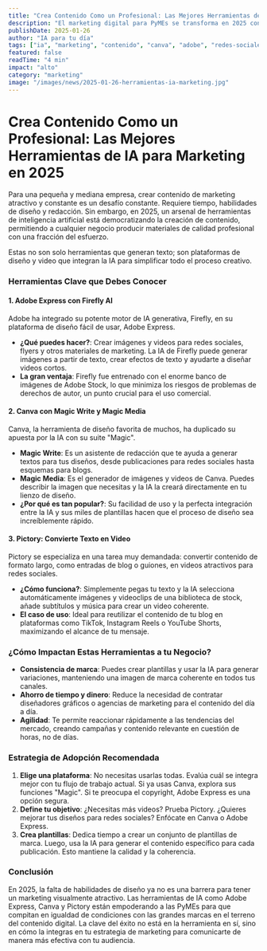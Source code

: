 ```yaml
---
title: "Crea Contenido Como un Profesional: Las Mejores Herramientas de IA para Marketing en 2025"
description: "El marketing digital para PyMEs se transforma en 2025 con herramientas de IA que permiten crear contenido visual y escrito de alta calidad. Descubre las plataformas clave que están nivelando el campo de juego."
publishDate: 2025-01-26
author: "IA para tu día"
tags: ["ia", "marketing", "contenido", "canva", "adobe", "redes-sociales"]
featured: false
readTime: "4 min"
impact: "alto"
category: "marketing"
image: "/images/news/2025-01-26-herramientas-ia-marketing.jpg"
---
```


# Crea Contenido Como un Profesional: Las Mejores Herramientas de IA para Marketing en 2025

Para una pequeña y mediana empresa, crear contenido de marketing atractivo y constante es un desafío constante. Requiere tiempo, habilidades de diseño y redacción. Sin embargo, en 2025, un arsenal de herramientas de inteligencia artificial está democratizando la creación de contenido, permitiendo a cualquier negocio producir materiales de calidad profesional con una fracción del esfuerzo.

Estas no son solo herramientas que generan texto; son plataformas de diseño y video que integran la IA para simplificar todo el proceso creativo.

### Herramientas Clave que Debes Conocer

#### 1. Adobe Express con Firefly AI
Adobe ha integrado su potente motor de IA generativa, Firefly, en su plataforma de diseño fácil de usar, Adobe Express. 

- **¿Qué puedes hacer?**: Crear imágenes y videos para redes sociales, flyers y otros materiales de marketing. La IA de Firefly puede generar imágenes a partir de texto, crear efectos de texto y ayudarte a diseñar videos cortos.
- **La gran ventaja**: Firefly fue entrenado con el enorme banco de imágenes de Adobe Stock, lo que minimiza los riesgos de problemas de derechos de autor, un punto crucial para el uso comercial.

#### 2. Canva con Magic Write y Magic Media
Canva, la herramienta de diseño favorita de muchos, ha duplicado su apuesta por la IA con su suite "Magic".

- **Magic Write**: Es un asistente de redacción que te ayuda a generar textos para tus diseños, desde publicaciones para redes sociales hasta esquemas para blogs.
- **Magic Media**: Es el generador de imágenes y videos de Canva. Puedes describir la imagen que necesitas y la IA la creará directamente en tu lienzo de diseño.
- **¿Por qué es tan popular?**: Su facilidad de uso y la perfecta integración entre la IA y sus miles de plantillas hacen que el proceso de diseño sea increíblemente rápido.

#### 3. Pictory: Convierte Texto en Video
Pictory se especializa en una tarea muy demandada: convertir contenido de formato largo, como entradas de blog o guiones, en videos atractivos para redes sociales.

- **¿Cómo funciona?**: Simplemente pegas tu texto y la IA selecciona automáticamente imágenes y videoclips de una biblioteca de stock, añade subtítulos y música para crear un video coherente.
- **El caso de uso**: Ideal para reutilizar el contenido de tu blog en plataformas como TikTok, Instagram Reels o YouTube Shorts, maximizando el alcance de tu mensaje.

### ¿Cómo Impactan Estas Herramientas a tu Negocio?

- **Consistencia de marca**: Puedes crear plantillas y usar la IA para generar variaciones, manteniendo una imagen de marca coherente en todos tus canales.
- **Ahorro de tiempo y dinero**: Reduce la necesidad de contratar diseñadores gráficos o agencias de marketing para el contenido del día a día.
- **Agilidad**: Te permite reaccionar rápidamente a las tendencias del mercado, creando campañas y contenido relevante en cuestión de horas, no de días.

### Estrategia de Adopción Recomendada

1.  **Elige una plataforma**: No necesitas usarlas todas. Evalúa cuál se integra mejor con tu flujo de trabajo actual. Si ya usas Canva, explora sus funciones "Magic". Si te preocupa el copyright, Adobe Express es una opción segura.
2.  **Define tu objetivo**: ¿Necesitas más videos? Prueba Pictory. ¿Quieres mejorar tus diseños para redes sociales? Enfócate en Canva o Adobe Express.
3.  **Crea plantillas**: Dedica tiempo a crear un conjunto de plantillas de marca. Luego, usa la IA para generar el contenido específico para cada publicación. Esto mantiene la calidad y la coherencia.

### Conclusión

En 2025, la falta de habilidades de diseño ya no es una barrera para tener un marketing visualmente atractivo. Las herramientas de IA como Adobe Express, Canva y Pictory están empoderando a las PyMEs para que compitan en igualdad de condiciones con las grandes marcas en el terreno del contenido digital. La clave del éxito no está en la herramienta en sí, sino en cómo la integras en tu estrategia de marketing para comunicarte de manera más efectiva con tu audiencia.
